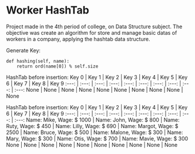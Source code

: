 # Worker HashTab
Project made in the 4th period of college, on Data Structure subject. The objective was create an algorithm for store and manage basic datas of workers in a company, applying the hashtab data structure.


Generate Key:
```
def hashing(self, name):
    return ord(name[0]) % self.size
```

HashTab before insertion:
Key 0 | Key 1 | Key 2 | Key 3 | Key 4 | Key 5 | Key 6 | Key 7 | Key 8 | Key 9
:---: | :---: | :---: | :---: | :---: | :---: | :---: | :---: | :---: | :---: 
None | None | None | None | None | None | None | None | None | None  

HashTab before insertion:
Key 0 | Key 1 | Key 2 | Key 3 | Key 4 | Key 5 | Key 6 | Key 7 | Key 8 | Key 9
:---: | :---: | :---: | :---: | :---: | :---: | :---: | :---: | :---: | :---:
Name: Mike, Wage: $ 1000 | Name: John, Wage: $ 800 | Name: Ruty, Wage: $ 450 | Name: Lilly, Wage: $ 690 | Name: Margot, Wage: $ 2500 | Name: Bruce, Wage: $ 500 | Name: Malone, Wage: $ 300 | Name: Mary, Wage: $ 300 | Name: Otis, Wage: $ 700 | Name: Mavie, Wage: $ 300  
None | None | None | None | None | None | None | None | None | None  

